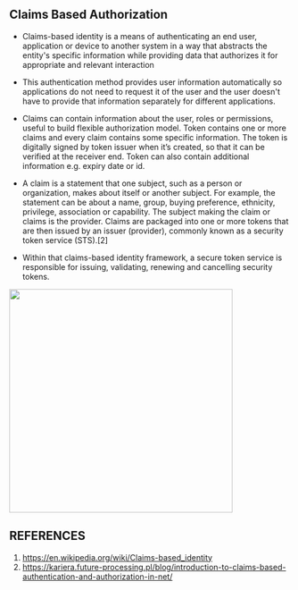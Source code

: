 ## Claims Based Authorization

- Claims-based identity is a means of authenticating an end user, application or device to another system in a way that abstracts the entity's specific information while providing data that authorizes it for appropriate and relevant interaction

- This authentication method provides user information automatically so applications do not need to request it of the user and the user doesn't have to provide that information separately for different applications.

- Claims can contain information about the user, roles or permissions, useful to build flexible authorization model. Token contains one or more claims and every claim contains some specific information. The token is digitally signed by token issuer when it’s created, so that it can be verified at the receiver end. Token can also contain additional information e.g. expiry date or id.

- A claim is a statement that one subject, such as a person or organization, makes about itself or another subject. For example, the statement can be about a name, group, buying preference, ethnicity, privilege, association or capability. The subject making the claim or claims is the provider. Claims are packaged into one or more tokens that are then issued by an issuer (provider), commonly known as a security token service (STS).[2]

- Within that claims-based identity framework, a secure token service is responsible for issuing, validating, renewing and cancelling security tokens. 

<img src="/claims/claims.png" width="400" />

## REFERENCES
1. https://en.wikipedia.org/wiki/Claims-based_identity
2. https://kariera.future-processing.pl/blog/introduction-to-claims-based-authentication-and-authorization-in-net/